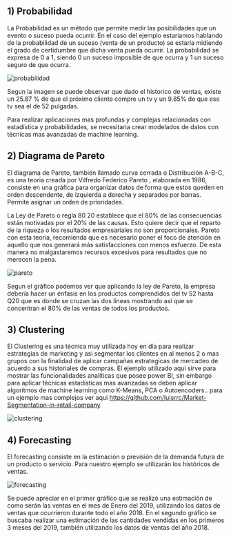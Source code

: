 
## 1) Probabilidad

La Probabilidad es un método que permite medir las posibilidades que un evento o suceso pueda ocurrir. En el caso del ejemplo estariamos hablando de la probabilidad de un suceso (venta de un producto) se estaría midiendo el grado de certidumbre que dicha venta pueda ocurrir. La probabilidad se expresa de 0 a 1, siendo 0 un suceso imposible de que ocurra y 1 un suceso seguro de que ocurra.

![probabilidad](https://user-images.githubusercontent.com/58336896/140800133-18d8799f-4354-4ccb-8e14-7f238005226a.png)

Segun la imagen se puede observar que dado el historico de ventas, existe un 25.87 % de que el próximo cliente compre un tv y un 9.85% de que ese tv sea el de 52 pulgadas.

Para realizar aplicaciones mas profundas y complejas  relacionadas con estadística y probabilidades, se necesitaria crear modelados de datos con técnicas mas avanzadas de machine learning.

## 2) Diagrama de Pareto

El diagrama de Pareto, también llamado curva cerrada o Distribución A-B-C, es una teoria creada por Vilfredo Federico Pareto , elaborada en 1986, consiste en una gráfica  para organizar datos de forma que estos queden en orden descendente, de izquierda a derecha y separados por barras. Permite asignar un orden de prioridades. 

La Ley de Pareto o regla 80 20 establece que el 80% de las consecuencias están motivadas por el 20% de las causas. Esto quiere decir que el reparto de la riqueza o los resultados empresariales no son proporcionales. Pareto con esta teoría, recomienda que es necesario poner el foco de atención en aquello que nos generará más satisfacciones con menos esfuerzo. De esta manera no malgastaremos recursos excesivos para resultados que no merecen la pena.

![pareto](https://user-images.githubusercontent.com/58336896/140802612-d580ad16-ed35-403f-afb7-62ee41b241e6.png)

Segun el gráfico podemos ver que aplicando la ley de Pareto, la empresa debería hacer un énfasis en los productos comprendidos del tv 52 hasta Q20 que es donde se cruzan las dos líneas mostrando así que se concentran el 80% de las ventas de todos los productos.

## 3) Clustering 

El Clustering es una técnica muy utilizada hoy en día para realizar estrategias de marketing y asi segmentar los clientes en al menos 2 o mas grupos con la finalidad de aplicar campañas estrategicas de mercadeo de acuerdo a sus historiales de compras. El ejemplo utilizado aqui sirve para mostrar las funcionalidades analíticas que posee power BI, sin embargo para aplicar técnicas estadísticas mas avanzadas se deben aplicar algoritmos de machine learning como K-Means, PCA o Autoencoders.. para un ejemplo mas complejos ver aqui https://github.com/luisrrc/Market-Segmentation-in-retail-company

![clustering](https://user-images.githubusercontent.com/58336896/140804526-52241385-9581-4613-a8d9-032e442a8e3a.png)

## 4) Forecasting

El forecasting consiste en la estimación o previsión de la demanda futura de un producto o servicio. Para nuestro ejemplo se utilizarán los históricos de ventas.

![forecasting](https://user-images.githubusercontent.com/58336896/140805722-23386918-b32f-45b3-882c-82df0a5cc5e3.png)

Se puede apreciar en el primer gráfico que se realizó una estimación de como serán las ventas en el mes de Enero del 2019, utilizando los datos de ventas que ocurrieron durante todo el año 2018. En el segundo gráfico se buscaba realizar una estimación de las cantidades vendidas en los primeros 3 meses del 2019, también utilizando los datos de ventas del año 2018.

